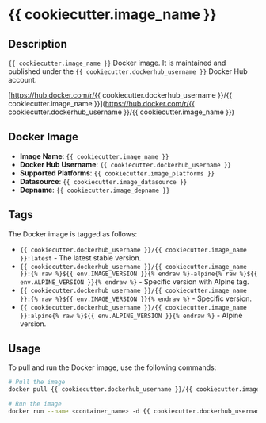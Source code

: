 # {{ cookiecutter.image_name }}

## Description

`{{ cookiecutter.image_name }}` Docker image. It is maintained and published under the `{{ cookiecutter.dockerhub_username }}` Docker Hub account.

[https://hub.docker.com/r/{{ cookiecutter.dockerhub_username }}/{{ cookiecutter.image_name }}](https://hub.docker.com/r/{{ cookiecutter.dockerhub_username }}/{{ cookiecutter.image_name }})

## Docker Image

- **Image Name**: `{{ cookiecutter.image_name }}`
- **Docker Hub Username**: `{{ cookiecutter.dockerhub_username }}`
- **Supported Platforms**: `{{ cookiecutter.image_platforms }}`
- **Datasource**: `{{ cookiecutter.image_datasource }}`
- **Depname**: `{{ cookiecutter.image_depname }}`

## Tags

The Docker image is tagged as follows:

- `{{ cookiecutter.dockerhub_username }}/{{ cookiecutter.image_name }}:latest` - The latest stable version.
- `{{ cookiecutter.dockerhub_username }}/{{ cookiecutter.image_name }}:{% raw %}${{ env.IMAGE_VERSION }}{% endraw %}-alpine{% raw %}${{ env.ALPINE_VERSION }}{% endraw %}` - Specific version with Alpine tag.
- `{{ cookiecutter.dockerhub_username }}/{{ cookiecutter.image_name }}:{% raw %}${{ env.IMAGE_VERSION }}{% endraw %}` - Specific version.
- `{{ cookiecutter.dockerhub_username }}/{{ cookiecutter.image_name }}:alpine{% raw %}${{ env.ALPINE_VERSION }}{% endraw %}` - Alpine version.

## Usage

To pull and run the Docker image, use the following commands:

```bash
# Pull the image
docker pull {{ cookiecutter.dockerhub_username }}/{{ cookiecutter.image_name }}:latest

# Run the image
docker run --name <container_name> -d {{ cookiecutter.dockerhub_username }}/{{ cookiecutter.image_name }}:latest
```
